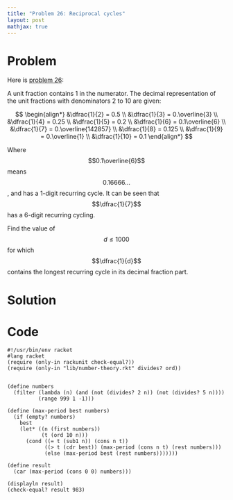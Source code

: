```yaml
---
title: "Problem 26: Reciprocal cycles"
layout: post
mathjax: true
---
```


# Problem
Here is [problem 26](https://projecteuler.net/problem=26):

A unit fraction contains 1 in the numerator. The decimal representation of the unit fractions with denominators 2 to 10 are given:

$$
\begin{align*}
&\dfrac{1}{2}  = 0.5 \\
&\dfrac{1}{3}  = 0.\overline{3} \\
&\dfrac{1}{4}  = 0.25 \\
&\dfrac{1}{5}  = 0.2 \\
&\dfrac{1}{6}  = 0.1\overline{6} \\
&\dfrac{1}{7}  = 0.\overline{142857} \\
&\dfrac{1}{8}  = 0.125 \\
&\dfrac{1}{9}  = 0.\overline{1} \\
&\dfrac{1}{10} = 0.1
\end{align*}
$$

Where $$0.1\overline{6}$$ means $$0.16666...$$, and has a 1-digit recurring cycle.  It can be seen that $$\dfrac{1}{7}$$ has a 6-digit recurring cycling.

Find the value of $$d \le 1000$$ for which $$\dfrac{1}{d}$$ contains the longest recurring cycle in its decimal fraction part.

# Solution


# Code
```racket
#!/usr/bin/env racket
#lang racket
(require (only-in rackunit check-equal?))
(require (only-in "lib/number-theory.rkt" divides? ord))


(define numbers
  (filter (lambda (n) (and (not (divides? 2 n)) (not (divides? 5 n))))
          (range 999 1 -1)))

(define (max-period best numbers)
  (if (empty? numbers)
    best
    (let* ((n (first numbers))
           (t (ord 10 n)))
      (cond ((= t (sub1 n)) (cons n t))
            ((> t (cdr best)) (max-period (cons n t) (rest numbers)))
            (else (max-period best (rest numbers)))))))

(define result
  (car (max-period (cons 0 0) numbers)))

(displayln result)
(check-equal? result 983)
```
